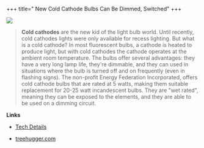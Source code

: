 +++
title=" New Cold Cathode Bulbs Can Be Dimmed, Switched"
+++

![](/images/posts/ccf.jpg)


>

>
> **Cold cathodes** are the new kid of the light bulb world. Until recently, cold cathodes lights were only available for recess lighting. But what is a cold cathode? In most fluorescent bulbs, a cathode is heated to produce light, but with cold cathodes the cathode operates at the ambient room temperature. The bulbs offer several advantages: they have a very long lamp life, they're dimmable, and they can used in situations where the bulb is turned off and on frequently (even in flashing signs). The non-profit Energy Federation Incorporated, offers cold cathode bulbs that are rated at 5 watts, making them suitable replacement for 20-25 watt incandescent bulbs. They are "wet rated", meaning they can be exposed to the elements, and they are able to be used on a dimming circuit.
>
>





**Links**




  * [Tech Details](http://en.wikipedia.org/wiki/Cold_cathode)


  * [treehugger.com](http://www.treehugger.com/)


